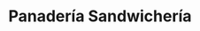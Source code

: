 ---
title: "Panadería Sandwichería"
url: /ciudad-autonoma-de-buenos-aires/panaderia-sandwicheria/
shop: Bäckerei
---